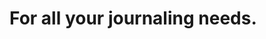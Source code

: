 <!DOCTYPE html>
<html>
<head>
<title>Petal For Your Thoughts</title>
</head>
<body>

<h1>For all your journaling needs.</h1>


</body>
</html>
